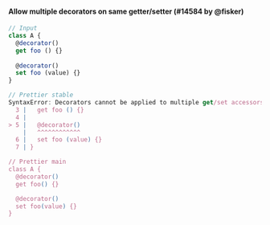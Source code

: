 #### Allow multiple decorators on same getter/setter (#14584 by @fisker)

<!-- prettier-ignore -->
```ts
// Input
class A {
  @decorator()
  get foo () {}
  
  @decorator()
  set foo (value) {}
}

// Prettier stable
SyntaxError: Decorators cannot be applied to multiple get/set accessors of the same name. (5:3)
  3 |   get foo () {}
  4 |   
> 5 |   @decorator()
    |   ^^^^^^^^^^^^
  6 |   set foo (value) {}
  7 | }

// Prettier main
class A {
  @decorator()
  get foo() {}

  @decorator()
  set foo(value) {}
}
```
